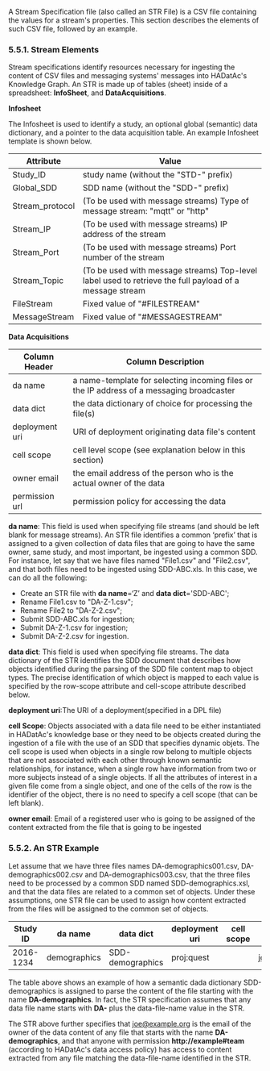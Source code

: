 A Stream Specification file (also called an STR File) is a CSV file containing the values for a stream's properties. This section describes the elements of such CSV file, followed by an example.
 
### 5.5.1. Stream Elements

Stream specifications identify resources necessary for ingesting the content of CSV files and messaging systems' messages into HADatAc's Knowledge Graph. An STR is made up of tables (sheet) inside of a spreadsheet: __InfoSheet__, and __DataAcquisitions__.

**Infosheet**  

The Infosheet is used to identify a study, an optional global (semantic) data dictionary, and a pointer to the data acquisition table. An example Infosheet template is shown below.

Attribute         |	Value
----------------  | ------------
Study_ID	  | study name (without the "STD-" prefix)
Global_SDD        | SDD name (without the "SDD-" prefix) 
Stream_protocol   | (To be used with message streams) Type of message stream: "mqtt" or "http"
Stream_IP         | (To be used with message streams) IP address of the stream
Stream_Port       | (To be used with message streams) Port number of the stream
Stream_Topic      | (To be used with message streams) Top-level label used to retrieve the full payload of a message stream
FileStream        | Fixed value of "#FILESTREAM" 
MessageStream     | Fixed value of "#MESSAGESTREAM" 


**Data Acquisitions**  

Column Header   | Column Description
--------------- | ------------------
da name         | a name-template for selecting incoming files or the IP address of a messaging broadcaster 
data dict       | the data dictionary of choice for processing the file(s)
deployment uri  | URI of deployment originating data file's content 
cell scope      | cell level scope (see explanation below in this section)
owner email     | the email address of the person who is the actual owner of the data 
permission url  | permission policy for accessing the data

__da name__: This field is used when specifying file streams (and should be left blank for message streams). An STR file identifies a common ‘prefix’ that is assigned to a given collection of data files that are going to have the same owner, same study, and most important, be ingested using a common SDD. For instance, let say that we have files named "File1.csv" and "File2.csv", and that both files need to be ingested using SDD-ABC.xls. In this case, we can do all the following: 
* Create an STR file with __da name__=‘Z’ and __data dict__='SDD-ABC';
* Rename File1.csv to "DA-Z-1.csv";
* Rename File2 to  "DA-Z-2.csv";
* Submit SDD-ABC.xls for ingestion;
* Submit DA-Z-1.csv for ingestion;
* Submit DA-Z-2.csv for ingestion.

__data dict__: This field is used when specifying file streams. The data dictionary of the STR identifies the SDD document that describes how objects identified during the parsing of the SDD file content map to object types. The precise identification of which object is mapped to each value is specified by the row-scope attribute and cell-scope attribute described below. 

__deployment uri__:The URI of a deployment(specified in a DPL file)

__cell Scope__: Objects associated with a data file need to be either instantiated in HADatAc's knowledge base or they need to be objects created during the ingestion of a file with the use of an SDD that specifies dynamic objets. The cell scope is used when objects in a single row belong to multiple objects that are not associated with each other through known semantic relationships, for instance, when a single row have information from two or more subjects instead of a single objects. If all the attributes of interest in a given file come from a single object, and one of the cells of the row is the identifier of the object, there is no need to specify a cell scope (that can be left blank).

__owner email__: Email of a registered user who is going to be assigned of the content extracted from the file that is going to be ingested

### 5.5.2. An STR Example

Let assume that we have three files names DA-demographics001.csv, DA-demographics002.csv and DA-demographics003.csv, that the three files need to be processed by a common SDD named SDD-demographics.xsl, and that the data files are related to a common set of objects. Under these assumptions, one STR file can be used to assign how content extracted from the files will be assigned to the common set of objects. 

Study ID  | da name      | data dict        | deployment uri | cell scope | owner email     | permission uri
--------- | ------------ | ---------------- | -------------- | ---------- | --------------- | --------------
2016-1234 | demographics | SDD-demographics | proj:quest     |            | joe@example.org | http://example\#team

The table above shows an example of how a semantic dada dictionary SDD-demographics is assigned to parse the content of the file starting with the name __DA-demographics__. In fact, the STR specification assumes that any data file name starts with __DA-__ plus the data-file-name value in the STR.  

The STR above further specifies that joe@example.org is the email of the owner of the data content of any file that starts with the name __DA-demographics__, and that anyone with permission __http://example#team__ (according to HADatAc's data access policy) has access to content extracted from any file matching the data-file-name identified in the STR.
